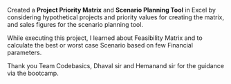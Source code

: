Created a **Project Priority Matrix** and **Scenario Planning Tool** in Excel by considering hypothetical projects and priority values for creating the matrix, and sales figures for the scenario planning tool.

While executing this project, I learned about Feasibility Matrix and to calculate the best or worst case Scenario based on few Financial parameters.

Thank you Team Codebasics, Dhaval sir and Hemanand sir for the guidance via the bootcamp.
